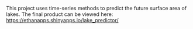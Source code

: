 This project uses time-series methods to predict the future surface area of lakes. The final product can be viewed here: https://ethanapps.shinyapps.io/lake_predictor/
